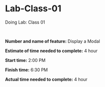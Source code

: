 # Lab-Class-01
Doing Lab: Class 01

<br>

__Number and name of feature:__  Display a Modal

__Estimate of time needed to complete:__ 4 hour

__Start time:__ 2:00 PM

__Finish time:__ 6:30 PM

__Actual time needed to complete:__ 4 hour